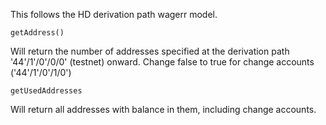 This follows the HD derivation path wagerr model.

```getAddress()```

Will return the number of addresses specified at the derivation path '44\'/1\'/0\'/0/0' (testnet) onward. Change false to true for change accounts ('44\'/1\'/0\'/1/0')

```getUsedAddresses```

Will return all addresses with balance in them, including change accounts.

